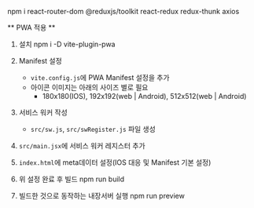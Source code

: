 npm i react-router-dom @reduxjs/toolkit react-redux redux-thunk axios

** PWA 적용 **
1. 설치 
    npm i -D vite-plugin-pwa

2. Manifest 설정 
    - `vite.config.js`에 PWA Manifest 설정을 추가 
    - 아이콘 이미지는 아래의 사이즈 별로 필요
        - 180x180(IOS), 192x192(web | Android), 512x512(web | Android)

3. 서비스 워커 작성
    - `src/sw.js`, `src/swRegister.js` 파일 생성

4. `src/main.jsx`에 서비스 워커 레지스터 추가

5. `index.html`에 meta데이터 설정(IOS 대응 및 Manifest 기본 설정)

6. 위 설정 완료 후 빌드
    npm run build 

7. 빌드한 것으로 동작하는 내장서버 실행
    npm run preview
